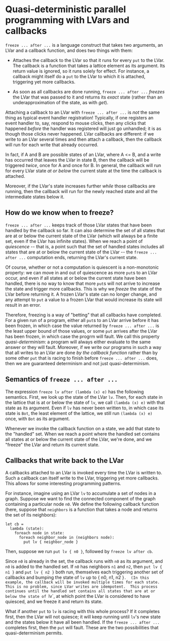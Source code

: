 # Quasi-deterministic parallel programming with LVars and callbacks

`freeze ... after ...` is a language construct that takes two arguments, an LVar and a callback function, and does two things with them:

   * Attaches the callback to the LVar so that it runs for every `put` to the LVar.  The callback is a function that takes a lattice element as its argument.  Its return value is ignored, so it runs solely for effect.  For instance, a callback might itself do a `put` to the LVar to which it is attached, triggering yet more callbacks.

   * As soon as all callbacks are done running, `freeze ... after ...` _freezes_ the LVar that was passed to it and returns its _exact_ state (rather than an underapproximation of the state, as with _get_). 

Attaching a callback to an LVar with `freeze ... after ...` is _not_ the same thing as typical event handler registration!  Typically, if one registers an event handler to, say, respond to mouse clicks, then any clicks that happened _before_ the handler was registered will just go unhandled; it is as though those clicks never happened.  LVar callbacks are different: if we write to an LVar several times and then attach a callback, then the callback will run for each write that already occurred.

In fact, if A and B are possible states of an LVar, where A <= B, and a write has occurred that leaves the LVar in state B, then the callback will be triggered _twice_, once for A and once for B.  In general, the callback will run for every LVar state _at or below_ the current state at the time the callback is attached.

Moreover, if the LVar's state increases further _while_ those callbacks are running, then the callback will run for the newly reached state and all the intermediate states below it.

## How do we know when to freeze?

`freeze ... after ...` keeps track of those LVar states that have been handled by the callback so far.  It can also determine the set of all states that are at or below the current state of the LVar (which will always be a finite set, even if the LVar has infinite states).  When we reach a point of _quiescence_ -- that is, a point such that the set of handled states includes all states that are at or below the current state of the LVar -- the `freeze ... after ...` computation ends, returning the LVar's current state.

Of course, whether or not a computation is quiescent is a non-monotonic property: we can move in and out of quiescence as more `put`s to an LVar occur, and even if all states at or below the current state have been handled, there is no way to know that more `put`s will not arrive to increase the state and trigger more callbacks.  This is why we _freeze_ the state of the LVar before returning it.  A frozen LVar's state can no longer change, and any attempt to `put` a value to a frozen LVar that would increase its state will result in an error.

Therefore, freezing is a way of "betting" that all callbacks have completed.  For a given run of a program, either all `put`s to an LVar arrive before it has been frozen, in which case the value returned by `freeze ... after ...` is the least upper bound of those values, or some `put` arrives after the LVar has been frozen, in which case the progrm will fault.  We call this property _quasi-determinism_: a program will always either evaluate to the same answer or they will fault.  Moreover, if we write our programs in such a way that all writes to an LVar are done _by the callback function_ rather than by some other `put` that is racing to finish before `freeze ... after ...` does, then we are guaranteed determinism and not just quasi-determinism.

## Semantics of `freeze ... after ...`

The expression `freeze lv after (lambda (x) e)` has the following semantics.  First, we look up the state of the LVar `lv`.  Then, for each state in the lattice that is at or below the state of `lv`, we call `(lambda (x) e)` with that state as its argument.  Even if `lv` has never been written to, in which case its state is `Bot`, the least element of the lattice, we still run `(lambda (x) e)` once, with `Bot` as its argument.

Whenever we invoke the callback function on a state, we add that state to the "handled" set.  When we reach a point where the handled set contains all states at or below the current state of the LVar, we're done, and we "freeze" the LVar and return its current state.

## Callbacks that write back to the LVar

A callbacks attached to an LVar is invoked every time the LVar is written to.  Such a callback can itself write to the LVar, triggering yet more callbacks.  This allows for some interesting programming patterns.

For instance, imagine using an LVar `lv` to accumulate a set of nodes in a graph.  Suppose we want to find the connected component of the graph containing a particular node `n0`.  We define the following callback function (here, suppose that `neighbors` is a function that takes a node and returns the set of its neighbors):

```
let cb =
  lambda (state):
    foreach node in state:
      foreach neighbor_node in (neighbors node):
        put lv { neighbor_node }
```

Then, suppose we run `put lv { n0 }`, followed by `freeze lv after cb`.

Since `n0` is already in the set, the callback runs with `n0` as its argument, and `n0` is added to the handled set.  If `n0` has neighbors `n1` and `n2`, then `put lv { n1 }` and `put lv { n2 }` both run, themselves each triggering another set of callbacks and bumping the state of `lv` up to { n0, n1, n2 }`.  (In this example, the callback will be invoked multiple times for each state.  This is no problem, since LVar writes are idempotent.  This process continues until the handled set contains all states that are at or below the state of `lv`, at which point the LVar is considered to have quiesced, and we freeze it and return its state.

What if another `put` to `lv` is racing with this whole process?  If it completes first, then the LVar will not quiesce; it will keep running until `lv`'s new state and the states below it have all been handled.  If the `freeze ... after ...` completes first, then the `put` will fault.  These are the two possibilities that quasi-determinism permits.
